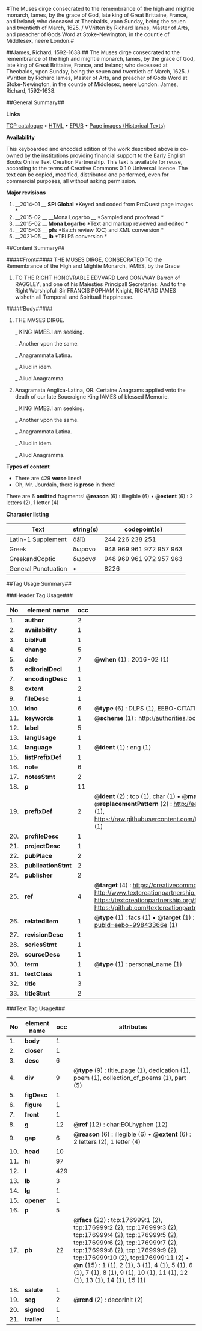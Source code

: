 #The Muses dirge consecrated to the remembrance of the high and mightie monarch, Iames, by the grace of God, late king of Great Brittaine, France, and Ireland; who deceased at Theobalds, vpon Sunday, being the seuen and twentieth of March, 1625. / VVritten by Richard Iames, Master of Arts, and preacher of Gods Word at Stoke-Newington, in the countie of Middlesex, neere London.#

##James, Richard, 1592-1638.##
The Muses dirge consecrated to the remembrance of the high and mightie monarch, Iames, by the grace of God, late king of Great Brittaine, France, and Ireland; who deceased at Theobalds, vpon Sunday, being the seuen and twentieth of March, 1625. / VVritten by Richard Iames, Master of Arts, and preacher of Gods Word at Stoke-Newington, in the countie of Middlesex, neere London.
James, Richard, 1592-1638.

##General Summary##

**Links**

[TCP catalogue](http://www.ota.ox.ac.uk/tcp/)  • 
[HTML](http://tei.it.ox.ac.uk/tcp/Texts-HTML/free/B14/B14199.html)  • 
[EPUB](http://tei.it.ox.ac.uk/tcp/Texts-EPUB/free/B14/B14199.epub) • 
[Page images (Historical Texts)](https://historicaltexts.jisc.ac.uk/eebo-99843366e)

**Availability**

This keyboarded and encoded edition of the work described above is co-owned by the
    institutions providing financial support to the Early English Books Online Text Creation
    Partnership. This text is available for reuse, according to the terms of  Creative Commons 0 1.0 Universal
    licence. The text can be copied, modified, distributed and performed, even for commercial
    purposes, all without asking permission.

**Major revisions**

1. __2014-01 __ __SPi Global__ *Keyed and coded from ProQuest page images *
1. __2015-02 __ __Mona Logarbo __ *Sampled and proofread *
1. __2015-02 __ __Mona Logarbo__ *Text and markup reviewed and edited *
1. __2015-03 __ __pfs__ *Batch review (QC) and XML conversion *
1. __2021-05 __ __lb__ *TEI P5 conversion *

##Content Summary##

#####Front#####
THE MUSES DIRGE, CONSECRATED TO the Remembrance of the High and Mightie Monarch, IAMES, by the Grace
1. TO THE RIGHT HONOVRABLE EDVVARD Lord CONVVAY Barron of RAGGLEY, and one of his Maiesties Principall Secretaries: And to the Right Worshipfull Sir FRANCIS POPHAM Knight, RICHARD IAMES wisheth all Temporall and Spirituall Happinesse.

#####Body#####

1. THE MVSES DIRGE.

    _ KING IAMES.I am seeking.

    _ Another vpon the same.

    _ Anagrammata Latina.

    _ Aliud in idem.

    _ Aliud Anagramma.

1. Anagramata Anglica-Latina, OR: Certaine Anagrams applied vnto the death of our late Soueraigne King IAMES of blessed Memorie.

    _ KING IAMES.I am seeking.

    _ Another vpon the same.

    _ Anagrammata Latina.

    _ Aliud in idem.

    _ Aliud Anagramma.

**Types of content**

  * There are 429 **verse** lines!
  * Oh, Mr. Jourdain, there is **prose** in there!

There are 6 **omitted** fragments! 
 @__reason__ (6) : illegible (6)  •  @__extent__ (6) : 2 letters (2), 1 letter (4)

**Character listing**


|Text|string(s)|codepoint(s)|
|---|---|---|
|Latin-1 Supplement|ôâîû|244 226 238 251|
|Greek|δωρόνσ|948 969 961 972 957 963|
|GreekandCoptic|δωρόνσ|948 969 961 972 957 963|
|General Punctuation|•|8226|

##Tag Usage Summary##

###Header Tag Usage###

|No|element name|occ|attributes|
|---|---|---|---|
|1.|__author__|2||
|2.|__availability__|1||
|3.|__biblFull__|1||
|4.|__change__|5||
|5.|__date__|7| @__when__ (1) : 2016-02 (1)|
|6.|__editorialDecl__|1||
|7.|__encodingDesc__|1||
|8.|__extent__|2||
|9.|__fileDesc__|1||
|10.|__idno__|6| @__type__ (6) : DLPS (1), EEBO-CITATION (1), VID (1), EEBO-PROQUEST (1), STC (2)|
|11.|__keywords__|1| @__scheme__ (1) : http://authorities.loc.gov/ (1)|
|12.|__label__|5||
|13.|__langUsage__|1||
|14.|__language__|1| @__ident__ (1) : eng (1)|
|15.|__listPrefixDef__|1||
|16.|__note__|6||
|17.|__notesStmt__|2||
|18.|__p__|11||
|19.|__prefixDef__|2| @__ident__ (2) : tcp (1), char (1)  •  @__matchPattern__ (2) : ([0-9\-]+):([0-9IVX]+) (1), (.+) (1)  •  @__replacementPattern__ (2) : http://eebo.chadwyck.com/downloadtiff?vid=$1&page=$2 (1), https://raw.githubusercontent.com/textcreationpartnership/Texts/master/tcpchars.xml#$1 (1)|
|20.|__profileDesc__|1||
|21.|__projectDesc__|1||
|22.|__pubPlace__|2||
|23.|__publicationStmt__|2||
|24.|__publisher__|2||
|25.|__ref__|4| @__target__ (4) : https://creativecommons.org/publicdomain/zero/1.0/ (1), http://www.textcreationpartnership.org/docs/. (1), https://textcreationpartnership.org/faq/#faq05 (1), https://github.com/textcreationpartnership (1)|
|26.|__relatedItem__|1| @__type__ (1) : facs (1)  •  @__target__ (1) : https://data.historicaltexts.jisc.ac.uk/view?pubId=eebo-99843366e (1)|
|27.|__revisionDesc__|1||
|28.|__seriesStmt__|1||
|29.|__sourceDesc__|1||
|30.|__term__|1| @__type__ (1) : personal_name (1)|
|31.|__textClass__|1||
|32.|__title__|3||
|33.|__titleStmt__|2||


###Text Tag Usage###

|No|element name|occ|attributes|
|---|---|---|---|
|1.|__body__|1||
|2.|__closer__|1||
|3.|__desc__|6||
|4.|__div__|9| @__type__ (9) : title_page (1), dedication (1), poem (1), collection_of_poems (1), part (5)|
|5.|__figDesc__|1||
|6.|__figure__|1||
|7.|__front__|1||
|8.|__g__|12| @__ref__ (12) : char:EOLhyphen (12)|
|9.|__gap__|6| @__reason__ (6) : illegible (6)  •  @__extent__ (6) : 2 letters (2), 1 letter (4)|
|10.|__head__|10||
|11.|__hi__|97||
|12.|__l__|429||
|13.|__lb__|3||
|14.|__lg__|1||
|15.|__opener__|1||
|16.|__p__|5||
|17.|__pb__|22| @__facs__ (22) : tcp:176999:1 (2), tcp:176999:2 (2), tcp:176999:3 (2), tcp:176999:4 (2), tcp:176999:5 (2), tcp:176999:6 (2), tcp:176999:7 (2), tcp:176999:8 (2), tcp:176999:9 (2), tcp:176999:10 (2), tcp:176999:11 (2)  •  @__n__ (15) : 1 (1), 2 (1), 3 (1), 4 (1), 5 (1), 6 (1), 7 (1), 8 (1), 9 (1), 10 (1), 11 (1), 12 (1), 13 (1), 14 (1), 15 (1)|
|18.|__salute__|1||
|19.|__seg__|2| @__rend__ (2) : decorInit (2)|
|20.|__signed__|1||
|21.|__trailer__|1||
